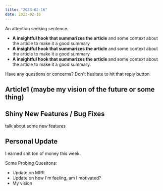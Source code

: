 ```yaml
---
title: "2023-02-16"
date: 2023-02-16
---
```

An attention seeking sentence.
- **A insightful hook that summarizes the article** and some context about the article to make it a good summary 
- **A insightful hook that summarizes the article** and some context about the article to make it a good summary 
- **A insightful hook that summarizes the article** and some context about the article to make it a good summary.

Have any questions or concerns? Don't hesitate to hit that reply button

## Article1 (maybe my vision of the future or some thing)

## Shiny New Features / Bug Fixes
talk about some new features

## Personal Update
I earned shit ton of money this week. 

Some Probing Quesitons:
- Update on MRR
- Update on how I'm feeling, am I motivated?
- My vision 